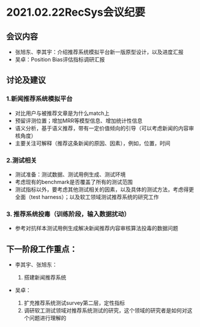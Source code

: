 # 2021.02.22RecSys会议纪要

## 会议内容
- 张旭东、李其宇：介绍推荐系统模拟平台新一版原型设计，以及进度汇报
- 吴卓：Position Bias评估指标调研汇报
	
## 讨论及建议
### 1.新闻推荐系统模拟平台
- 对比用户与被推荐文章是为什么match上
- 预留评测位置；增加MRR等模型信息、增加统计性信息
- 语义分析，基于语义推荐，带有一定价值倾向的引导（可以考虑新闻的内容审核角度）
- 主要关注可解释（推荐这条新闻的原因、因素），例如，位置，时间


### 2.测试相关
- 测试准备：测试数据、测试用例生成、测试环境
- 考虑现有的benchmark是否覆盖了所有的测试范围
- 测试指标以外，要考虑其他测试相关的因素，以及具体的测试方法，考虑得更全面（test harness）；以及软工领域测试推荐系统的研究工作


### 3. 推荐系统投毒（训练阶段，输入数据扰动）
- 参考对抗样本测试用例生成解决新闻推荐内容审核算法投毒的数据问题


## 下一阶段工作重点：
- 李其宇、张旭东：
    1. 搭建新闻推荐系统

- 吴卓：
    1. 扩充推荐系统测试survey第二层，定性指标
    2. 调研软工测试领域对推荐系统测试的研究，这个领域的研究者是如何对这个问题进行理解的

